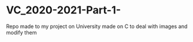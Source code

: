 # VC_2020-2021-Part-1-
Repo made to my project on University made on C to deal with images and modify them
